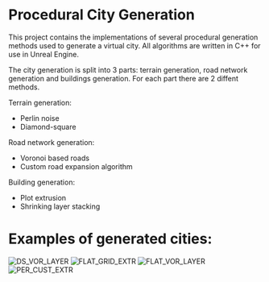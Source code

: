 # Procedural City Generation
This project contains the implementations of several procedural generation methods used to generate a virtual city. All algorithms are written in C++ for use in Unreal Engine.

The city generation is split into 3 parts: terrain generation, road network generation and buildings generation. For each part there are 2 diffent methods.

Terrain generation:
* Perlin noise
* Diamond-square

Road network generation:
* Voronoi based roads
* Custom road expansion algorithm

Building generation:
* Plot extrusion
* Shrinking layer stacking


# Examples of generated cities:

![DS_VOR_LAYER](Screenshots/DS_VOR_LAYER.jpg)
![FLAT_GRID_EXTR](Screenshots/FLAT_GRID_EXTR.jpg)
![FLAT_VOR_LAYER](Screenshots/FLAT_VOR_LAYER.jpg)
![PER_CUST_EXTR](Screenshots/PER_CUST_EXTR.jpg)